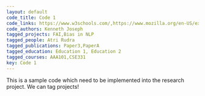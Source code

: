 ```yaml
---
layout: default
code_title: Code 1
code_links: https://www.w3schools.com/,https://www.mozilla.org/en-US/exp/
code_authors: Kenneth Joseph
tagged_projects: FAI,Bias in NLP
tagged_people: Atri Rudra
tagged_publications: Paper3,PaperA
tagged_education: Education 1, Education 2
tagged_courses: AAA101,CSE331
key: Code 1
---
```

This is a sample code which need to be implemented into the research project. We can tag projects!
